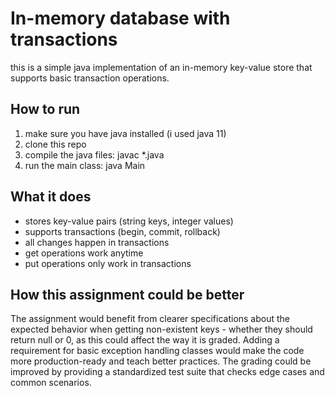 # In-memory database with transactions

this is a simple java implementation of an in-memory key-value store that supports basic transaction operations.

## How to run

1. make sure you have java installed (i used java 11)
2. clone this repo
3. compile the java files:
   javac *.java
4. run the main class:
   java Main

## What it does

- stores key-value pairs (string keys, integer values)
- supports transactions (begin, commit, rollback)
- all changes happen in transactions
- get operations work anytime
- put operations only work in transactions

## How this assignment could be better

The assignment would benefit from clearer specifications about the expected behavior when getting non-existent keys - whether they should return null or 0, as this could affect the way it is graded. 
Adding a requirement for basic exception handling classes would make the code more production-ready and teach better practices. 
The grading could be improved by providing a standardized test suite that checks edge cases and common scenarios.
